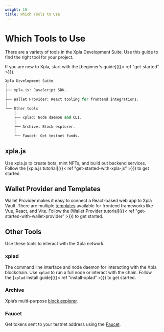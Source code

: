 ```yaml
---
weight: 10
title: Which Tools to Use
---
```

# Which Tools to Use

There are a variety of tools in the Xpla Development Suite. Use this guide to find the right tool for your project.

If you are new to Xpla, start with the [beginner's guide]({{< ref "get-started" >}}).

```python
Xpla Development Suite
│
├── xpla.js: JavaScript SDK.
│
├── Wallet Provider: React tooling for frontend integrations.
│
└── Other tools
    │
    ├── xplad: Node daemon and CLI.
    │
    ├── Archive: Block explorer.
    │
    └── Faucet: Get testnet funds.
```

## xpla.js

Use xpla.js to create bots, mint NFTs, and build out backend services. Follow the [xpla.js tutorial]({{< ref "get-started-with-xpla-js" >}}) to get started.

## Wallet Provider and Templates

Wallet Provider makes it easy to connect a React-based web app to Xpla Vault. There are multiple [templates](https://templates.xpla.io/) available for frontend frameworks like Vue, React, and Vite. Follow the [Wallet Provider tutorial]({{< ref "get-started-with-wallet-provider" >}}) to get started.

## Other Tools

Use these tools to interact with the Xpla network.

### xplad

The command line interface and node daemon for interacting with the Xpla blockchain. Use `xplad` to run a full node or interact with the chain. Follow the [`xplad` install guide]({{< ref "install-xplad" >}}) to get started.

### Archive 

Xpla’s multi-purpose [block explorer](https://archive.xpla.io/).

### Faucet

Get tokens sent to your testnet address using the [Faucet](https://faucet.xpla.io).

